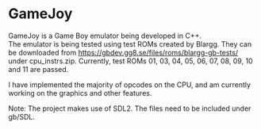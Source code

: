 # GameJoy
GameJoy is a Game Boy emulator being developed in C++.  
The emulator is being tested using test ROMs created by Blargg. They can be downloaded from https://gbdev.gg8.se/files/roms/blargg-gb-tests/ under cpu_instrs.zip. Currently, test ROMs 01, 03, 04, 05, 06, 07, 08, 09, 10 and 11 are passed.

I have implemented the majority of opcodes on the CPU, and am currently working on the graphics and other features.

Note: The project makes use of SDL2. The files need to be included under gb/SDL.
